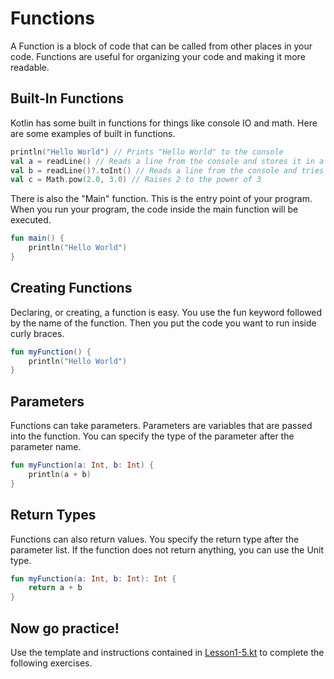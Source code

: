 # Functions

A Function is a block of code that can be called from other places in your code.
Functions are useful for organizing your code and making it more readable.

## Built-In Functions
Kotlin has some built in functions for things like console IO and math.
Here are some examples of built in functions.

```kotlin
println("Hello World") // Prints "Hello World" to the console
val a = readLine() // Reads a line from the console and stores it in a
val b = readLine()?.toInt() // Reads a line from the console and tries to convert it to an integer
val c = Math.pow(2.0, 3.0) // Raises 2 to the power of 3
```

There is also the "Main" function. This is the entry point of your program.
When you run your program, the code inside the main function will be executed.

```kotlin
fun main() {
    println("Hello World")
}
```

## Creating Functions
Declaring, or creating, a function is easy.
You use the fun keyword followed by the name of the function.
Then you put the code you want to run inside curly braces.

```kotlin
fun myFunction() {
    println("Hello World")
}
```

## Parameters
Functions can take parameters.
Parameters are variables that are passed into the function.
You can specify the type of the parameter after the parameter name.

```kotlin
fun myFunction(a: Int, b: Int) {
    println(a + b)
}
```

## Return Types
Functions can also return values.
You specify the return type after the parameter list.
If the function does not return anything, you can use the Unit type.

```kotlin
fun myFunction(a: Int, b: Int): Int {
    return a + b
}
```

## Now go practice!
Use the template and instructions contained in [Lesson1-5.kt](Lesson1-5.kt) to complete the following exercises. 